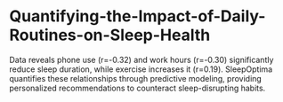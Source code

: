 # Quantifying-the-Impact-of-Daily-Routines-on-Sleep-Health
Data reveals phone use (r=-0.32) and work hours (r=-0.30) significantly reduce sleep duration, while exercise increases it (r=0.19). SleepOptima quantifies these relationships through predictive modeling, providing personalized recommendations to counteract sleep-disrupting habits.

